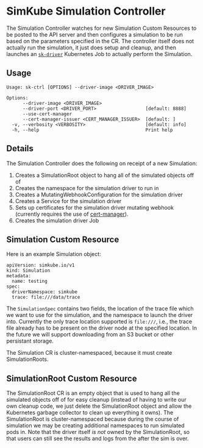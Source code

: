 # SimKube Simulation Controller

The Simulation Controller watches for new Simulation Custom Resources to be posted to the API server and then configures
a simulation to be run based on the parameters specified in the CR.  The controller itself does not actually run the
simulation, it just does setup and cleanup, and then launches an [`sk-driver`](./sk-driver.md) Kubernetes Job to
actually perform the Simulation.

## Usage

```
Usage: sk-ctrl [OPTIONS] --driver-image <DRIVER_IMAGE>

Options:
      --driver-image <DRIVER_IMAGE>
      --driver-port <DRIVER_PORT>                  [default: 8888]
      --use-cert-manager
      --cert-manager-issuer <CERT_MANAGER_ISSUER>  [default: ]
  -v, --verbosity <VERBOSITY>                      [default: info]
  -h, --help                                       Print help
```

## Details

The Simulation Controller does the following on receipt of a new Simulation:

1. Creates a SimulationRoot object to hang all of the simulated objects off of
2. Creates the namespace for the simulation driver to run in
3. Creates a MutatingWebhookConfiguration for the simulation driver
4. Creates a Service for the simulation driver
5. Sets up certificates for the simulation driver mutating webhook (currently requires the use of
   [cert-manager](https://cert-manager.io)).
6. Creates the simulation driver Job

## Simulation Custom Resource

Here is an example Simulation object:

```
apiVersion: simkube.io/v1
kind: Simulation
metadata:
  name: testing
spec:
  driverNamespace: simkube
  trace: file:///data/trace
```

The `SimulationSpec` contains two fields, the location of the trace file which we want to use for the simulation, and
the namespace to launch the driver into.  Currently the only trace location supported is `file:///`, i.e., the trace
file already has to be present on the driver node at the specified location.  In the future we will support downloading
from an S3 bucket or other persistant storage.

The Simulation CR is cluster-namespaced, because it must create SimulationRoots.

## SimulationRoot Custom Resource

The SimulationRoot CR is an empty object that is used to hang all the simulated objects off of for easy cleanup (instead
of having to write our own cleanup code, we just delete the SimulationRoot object and allow the Kubernetes garbage
collector to clean up everything it owns).  The SimulationRoot is cluster-namespaced because during the course of
simulation we may be creating additional namespaces to run simulated pods in.  Note that the driver itself _is not_
owned by the SimulationRoot, so that users can still see the results and logs from the after the sim is over.
